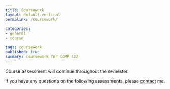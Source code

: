 ```yaml
---
title: Coursework
layout: default-vertical
permalink: /coursework/

categories:
- general
- course

tags: coursework
published: true
summary: coursework for COMP 422
---
```


Course assessment will continue throughout the semester.

If you have any questions on the following assessments, please [contact](/contact) me.

<!--
#### Overview

* assessment will include a combination of semester's quizzes or group exercises ([1](#assessment1)), DEV week ([2](#assessment2)), and final demo and report ([3](#assessment3))
  * DEV week demo
    * brief group presentation and demo
  * final demo
    * presentation and live demo
  * final report
    * clearly detail design and development process
    * outline testing, prototypes etc
    * explain what does and does not work in your final app
    * detail concepts and ideas for further development of this mobile application
    * ...
  * work may be conducted individually or in groups (max. 4 persons per group)
    * group report must clearly define each student's work and contributions, where applicable
      * no attribution, no mark

**n.b.** please read the [Final Report Outline](/assets/docs/2017/extras/Comp422-FinalReportOutline-2017.pdf) for further details.

#### Assessed coursework will include the following primary categories:

<a id="assessment1"></a>

##### 1. quizzes or group exercises at the end of each course section (30%)

* at least one week notice before quiz
  * average time ~30 minutes
  * taken towards the end of class
* group exercises
  * help develop course project
  * test course knowledge at each stage
  * get feedback on project work

<a id="assessment2"></a>

##### 2. DEV week assessment (30%)

* begin development of a mobile application
  * **NOT** a responsive website viewed on a mobile device
  * must apply technologies taught up to and including DEV week, e.g.
    * Apache Cordova, React Native, &c.
    * combine technologies taught to fit your mobile app...
* can be platform agnostic (cross-platform) or specific targeted OS, e.g.
    * cross-platform app that builds for Android and iOS
    * targeted build for Android or iOS
    * consider choice, and explain why?
* outline concept, research conducted to date
* consider applicable design patterns
* are you using any sensors etc?
  * how, why?
* prototyping
  * demo current prototypes
  * any working tests or models etc
* anything else to help explain your mobile app...

**NB:** DEV week assessment will include the following:

* brief presentation or demonstration of current project work
  * ~ 10 minutes per group
  * analysis of work conducted so far
    * e.g. during semester & DEV week
  * presentation and demonstration...
    * outline mobile app
    * show prototypes and designs
    * explain what does & does not work
    * ...

<a id="assessment3"></a>

##### 3. final assessment (40%)

* continue to develop your app concept and prototypes
  * develop application using any of the technologies taught during the course
  * again, combine technologies to best fit your mobile app
* if the app uses Apache Cordova
  * implement a custom Cordova plugin for a native mobile OS
    * e.g. Android or iOS
* produce a working app
  * as far as possible try to create a fully working app
  * explain any parts of the app not working...
* explain choice of technologies for mobile app development
  * e.g. data stores, APIs, modules, &c.
* explain design decisions
  * outline what you chose and why?
  * what else did you consider, and then omit? (again, why?)
* which concepts could you abstract for easy porting to other platform/OS?
* describe patterns used in design of UI and interaction

#### Important assessment dates

* DEV week demo
  * due Friday 20th October 2017 @ 2.45pm
* final project demo
  * due Friday 8th December 2016 @ 2.45pm
* final team report
  * due Friday 15th December 2017 @ 2.45pm

#### Grading

Grades will be issued for appropriate weekly or section tasks, where applicable, and for each of the core assessments listed above.
A composite grade will then be available at the end of the semester for the overall class.

Grades will use the following scale,

  * 100% to 91% = A
  * 90% to 81%  = A-
  * 80% to 71%  = B+
  * 70% to 61%  = B
  * 60% to 51%  = B-
  * 50% to 41%  = C
  * 40% to 31%  = F
  * 30% to 0%   = ?
-->
